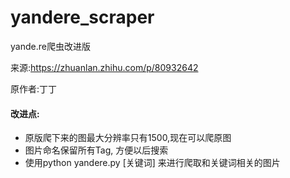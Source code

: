 # yandere_scraper
yande.re爬虫改进版

来源:https://zhuanlan.zhihu.com/p/80932642  

原作者:丁丁

#### 改进点:
* 原版爬下来的图最大分辨率只有1500,现在可以爬原图
* 图片命名保留所有Tag, 方便以后搜索
* 使用python yandere.py [关键词] 来进行爬取和关键词相关的图片
